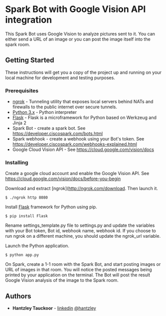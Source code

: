 # Spark Bot with Google Vision API integration

This Spark Bot uses Google Vision to analyze pictures sent to it. You can either send a URL of an image or you can post the image itself into the spark room.



## Getting Started

These instructions will get you a copy of the project up and running on your local machine for development and testing purposes.



### Prerequisites
* [ngrok](http://ngrok.com) - Tunneling utility that exposes local servers behind NATs and firewalls to the public internet over secure tunnels.
* [Python 3.x](http://www.python.org) - Python interpreter
* [Flask](http://flask.pocoo.org/)  - Flask is a microframework for Python based on Werkzeug and Jinja 2
* Spark Bot - create a spark bot. See https://developer.ciscospark.com/bots.html
* Spark webhook - create a webhook using your Bot's token. See https://developer.ciscospark.com/webhooks-explained.html
* Google Cloud Vision API - See https://cloud.google.com/vision/docs


### Installing

Create a google cloud account and enable the Google Vision API. See https://cloud.google.com/vision/docs/before-you-begin


Download and extract [ngrok](http://ngrok.com/download. Then launch it.

```
$ ./ngrok http 8080
```

Install [Flask](http://flask.pocoo.org/) framework for Python using pip.

```
$ pip install Flask
```

Rename settings_template.py file to settings.py and update the variables with your Bot token, Bot id, webhook name, webhook id. If you choose to run ngrok on a different machine, you should update the ngrok_url variable.

Launch the Python application.

```
$ python app.py
```

On Spark, create a 1-1 room with the Spark Bot, and start posting images or URL of images in that room. You will notice the posted messages being printed by your application on the terminal. The Bot will post the result Google Vision analysis of the image to the Spark room.


## Authors

* **Hantzley Tauckoor** - [linkedin](http://linkedin.com/in/hantzley) [@hantzley](http://twitter.com/hantzley)
